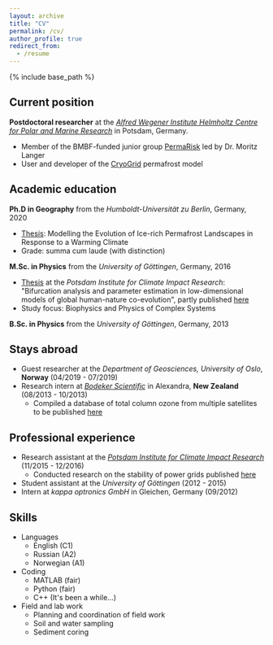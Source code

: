 ```yaml
---
layout: archive
title: "CV"
permalink: /cv/
author_profile: true
redirect_from:
  - /resume
---
```


{% include base_path %}



## Current position

**Postdoctoral researcher** at the *[Alfred Wegener Institute Helmholtz Centre for Polar and Marine Research](https://www.awi.de)* in Potsdam, Germany.

* Member of the BMBF-funded junior group [PermaRisk](https://www.awi.de/en/science/junior-groups/permarisk.html) led by Dr. Moritz Langer
* User and developer of the [CryoGrid](https://github.com/CryoGrid/CryoGrid) permafrost model



## Academic education

**Ph.D in Geography** from the *Humboldt-Universität zu Berlin*, Germany, 2020

* [Thesis](https://jannitzbon.github.io/files/dissertation_nitzbon_jan.pdf): Modelling the Evolution of Ice­-rich Permafrost Landscapes in Response to a Warming Climate
* Grade: summa cum laude (with distinction)

**M.Sc. in Physics** from the *University of Göttingen*, Germany, 2016

- [Thesis](https://jannitzbon.github.io/files/masterthesis_nitzbon_jan.pdf) at the *Potsdam Institute for Climate Impact Research*: "Bifurcation analysis and parameter estimation in low-­dimensional models of global human­-nature co-evolution", partly published [here](https://doi.org/10.1088/1748-9326/aa7581)
- Study focus: Biophysics and Physics of Complex Systems

**B.Sc. in Physics** from the *University of Göttingen*, Germany, 2013



## Stays abroad

- Guest researcher at the *Department of Geosciences, University of Oslo*, **Norway** (04/2019 - 07/2019)
- Research intern at *[Bodeker Scientific](http://www.bodekerscientific.com/)* in Alexandra, **New Zealand** (08/2013 - 10/2013)
  - Compiled a database of total column ozone from multiple satellites to be published [here](https://doi.org/10.5194/essd-2020-218)



## Professional experience

- Research assistant at the *[Potsdam Institute for Climate Impact Research](https://www.pik-potsdam.de/en)* (11/2015 - 12/2016)
  - Conducted research on the stability of power grids published [here](https://doi.org/10.1088/1367-2630/aa6321)
- Student assistant at the *University of Göttingen* (2012 - 2015)
- Intern at *kappa optronics GmbH* in Gleichen, Germany (09/2012)



## Skills

* Languages
  * English (C1)
  * Russian (A2)
  * Norwegian (A1)
* Coding
  * MATLAB (fair)
  * Python (fair)
  * C++ (It's been a while...)
* Field and lab work
  * Planning and coordination of field work
  * Soil and water sampling
  * Sediment coring
